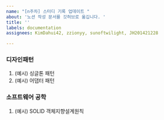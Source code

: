 ```yaml
---
name: "[n주차] 스터디 기록 업데이트 "
about: '노션 작성 문서를 깃허브로 옮깁니다. '
title: ''
labels: documentation
assignees: KimDahui42, zzionyy, sunoftwilight, JH201421228

---
```


### 디자인패턴
1. (예시) 싱글톤 패턴
2. (예시) 어댑터 패턴
### 소프트웨어 공학
1. (예시) SOLID 객체지향설계원칙
